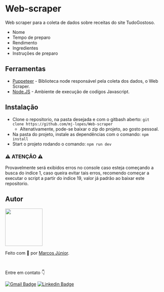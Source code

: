 # Web-scraper
Web scraper para a coleta de dados sobre receitas do site TudoGostoso.
  - Nome
  - Tempo de preparo
  - Rendimento
  - Ingredientes
  - Instruções de preparo

## Ferramentas
- [Puppeteer](https://www.npmjs.com/package/puppeteer) - Biblioteca node responsável pela coleta dos dados, o Web Scraper.
- [Node.JS](https://nodejs.org/en/) - Ambiente de execução de codígos Javascript. 

## Instalação
- Clone o repositorio, na pasta desejada e com o gitbash aberto: ``git clone https://github.com/mj-lopes/Web-scraper``
  - Altenativamente, pode-se baixar o zip do projeto, ao gosto pessoal.
- Na pasta do projeto, instale as dependências com o comando: ``npm install``
- Start o projeto rodando o comando: ``npm run dev``

### ⚠ ATENÇÃO ⚠
Provavelmente será exibidos erros no console caso esteja começando a busca do indice 1, caso queira evitar tais erros, recomendo começar a executar o script a partir do indice 19, valor já padrão ao baixar este repositorio. 

<h2 id='autor'> Autor </h2>

<img src='https://user-images.githubusercontent.com/56007721/140599522-58255910-aa8e-4045-9cf9-2f061d6dd472.png' style="width: 120px;">
<p>Feito com 🧡 por <a href='https://github.com/mj-lopes'>Marcos Júnior</a>. </p><br/>
<p>Entre em contato 👇

[![Gmail Badge](https://img.shields.io/badge/-mlrj.junior%40gmail.com-c14438?style=flat-square&logo=Gmail&logoColor=white&link=mailto:mlrj.junior@gmail.com)](mailto:mlrj.junior@gmail.com)
[![Linkedin Badge](https://img.shields.io/badge/-Marcos_Junior-blue?style=flat-square&logo=Linkedin&logoColor=white&link=https://www.linkedin.com/in/mlrjunior/)](https://www.linkedin.com/in/mlrjunior/) 
</p>
